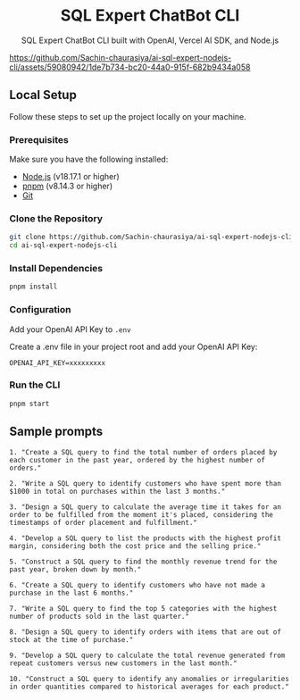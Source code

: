 <h1 align="center">SQL Expert ChatBot CLI</h1>

<p align="center">SQL Expert ChatBot CLI built with OpenAI, Vercel AI SDK, and Node.js</p>


https://github.com/Sachin-chaurasiya/ai-sql-expert-nodejs-cli/assets/59080942/1de7b734-bc20-44a0-915f-682b9434a058


## Local Setup

Follow these steps to set up the project locally on your machine.

### Prerequisites

Make sure you have the following installed:

- [Node.js](https://nodejs.org/) (v18.17.1 or higher)
- [pnpm](https://pnpm.io/) (v8.14.3 or higher)
- [Git](https://git-scm.com/)

### Clone the Repository

```bash
git clone https://github.com/Sachin-chaurasiya/ai-sql-expert-nodejs-cli.git
cd ai-sql-expert-nodejs-cli
```

### Install Dependencies

```bash
pnpm install
```

### Configuration

Add your OpenAI API Key to `.env`

Create a .env file in your project root and add your OpenAI API Key:

```
OPENAI_API_KEY=xxxxxxxxx
```

### Run the CLI

```bash
pnpm start
```

## Sample prompts

```
1. "Create a SQL query to find the total number of orders placed by each customer in the past year, ordered by the highest number of orders."

2. "Write a SQL query to identify customers who have spent more than $1000 in total on purchases within the last 3 months."

3. "Design a SQL query to calculate the average time it takes for an order to be fulfilled from the moment it's placed, considering the timestamps of order placement and fulfillment."

4. "Develop a SQL query to list the products with the highest profit margin, considering both the cost price and the selling price."

5. "Construct a SQL query to find the monthly revenue trend for the past year, broken down by month."

6. "Create a SQL query to identify customers who have not made a purchase in the last 6 months."

7. "Write a SQL query to find the top 5 categories with the highest number of products sold in the last quarter."

8. "Design a SQL query to identify orders with items that are out of stock at the time of purchase."

9. "Develop a SQL query to calculate the total revenue generated from repeat customers versus new customers in the last month."

10. "Construct a SQL query to identify any anomalies or irregularities in order quantities compared to historical averages for each product."
```
